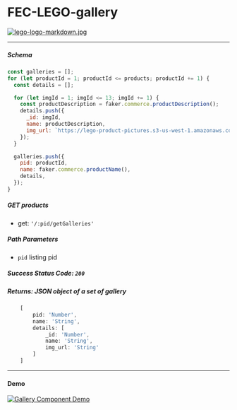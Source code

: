 # FEC-LEGO-gallery
[![lego-logo-markdown.jpg](https://i.postimg.cc/SNMWY7nK/lego-logo-markdown.jpg)](https://https://github.com/FEC-LEGO)

---
##### Schema 
```javascript
const galleries = [];
for (let productId = 1; productId <= products; productId += 1) {
  const details = [];

  for (let imgId = 1; imgId <= 13; imgId += 1) {
    const productDescription = faker.commerce.productDescription();
    details.push({
      _id: imgId,
      name: productDescription,
      img_url: `https://lego-product-pictures.s3-us-west-1.amazonaws.com/product${productId}-image${imgId}.jpg`,
    });
  }

  galleries.push({
    pid: productId,
    name: faker.commerce.productName(),
    details,
  });
}
```

##### GET products
  - get: `'/:pid/getGalleries' `
##### Path Parameters
  - `pid` listing pid
##### Success Status Code: `200`
##### Returns: JSON object of a set of gallery

```javascript 
    [
        pid: 'Number',
        name: 'String',
        details: [
            _id: 'Number',
            name: 'String',
            img_url: 'String'
        ]
    ]
```
----
#### Demo
[![Gallery Component Demo](https://j.gifs.com/mOvKNO.gif)](https://www.youtube.com/watch?v=ek1j272iAmc)



